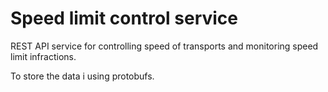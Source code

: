 # Speed limit control service

REST API service for controlling speed of transports and monitoring speed limit infractions.

To store the data i using protobufs.
